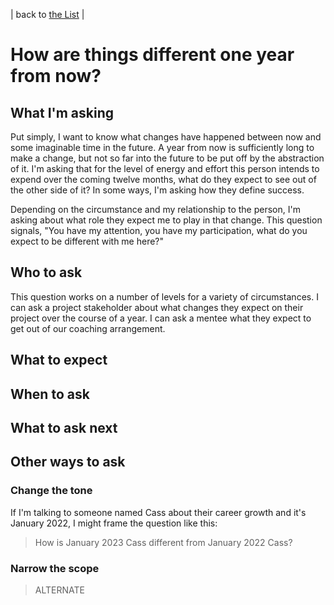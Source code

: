 | back to [the List](index.md) |

# How are things different one year from now?

## What I'm asking
Put simply, I want to know what changes have happened between now and some imaginable time in the future. A year from now is sufficiently long to make a change, but not so far into the future to be put off by the abstraction of it. I'm asking that for the level of energy and effort this person intends to expend over the coming twelve months, what do they expect to see out of the other side of it? In some ways, I'm asking how they define success.

Depending on the circumstance and my relationship to the person, I'm asking about what role they expect me to play in that change. This question signals, "You have my attention, you have my participation, what do you expect to be different with me here?"

## Who to ask
This question works on a number of levels for a variety of circumstances. I can ask a project stakeholder about what changes they expect on their project over the course of a year. I can ask a mentee what they expect to get out of our coaching arrangement. 

## What to expect

## When to ask

## What to ask next

## Other ways to ask

### Change the tone
If I'm talking to someone named Cass about their career growth and it's January 2022, I might frame the question like this:

> How is January 2023 Cass different from January 2022 Cass?



### Narrow the scope
> ALTERNATE

